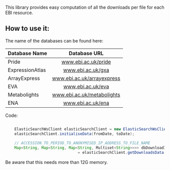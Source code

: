 
This library provides easy computation of all the downloads per file for each EBI resource.

How to use it:
--------------

The name of the databases can be found here:


| Database Name    | Database URL                 |
|------------------|:----------------------------:|
|  Pride           | www.ebi.ac.uk/pride          |
|  ExpressionAtlas | www.ebi.ac.uk/gxa            |
|  ArrayExpress    | www.ebi.ac.uk/arrayexpress   |
|  EVA             | www.ebi.ac.uk/eva            |
| Metabolights     | www.ebi.ac.uk/metabolights   |
| ENA              | www.ebi.ac.uk/ena            |


Code:

```java

    ElasticSearchWsClient elasticSearchClient = new ElasticSearchWsClient(new ElasticSearchWsConfigProd(port,machine,user, port));
    elasticSearchClient.initialiseData(fromDate, toDate);
    
    // ACCESSION_TO_PERIOD_TO_ANONYMISED_IP_ADDRESS_TO_FILE_NAME
    Map<String, Map<String, Map<String, Multiset<String>>>> dbDownloadInfo
                                = elasticSearchClient.getDownloadsData(ElasticSearchWsConfigProd.DB.Pride);    

```

Be aware that this needs more than 12G memory.



